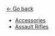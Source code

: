 [← Go back](https://github.com/bugworm/Categories/wiki/Borderlands-2)

* [Accessories](https://github.com/bugworm/Categories/wiki/Accessories)
* [Assault Rifles](https://github.com/bugworm/Categories/wiki/Assault-Rifles) 